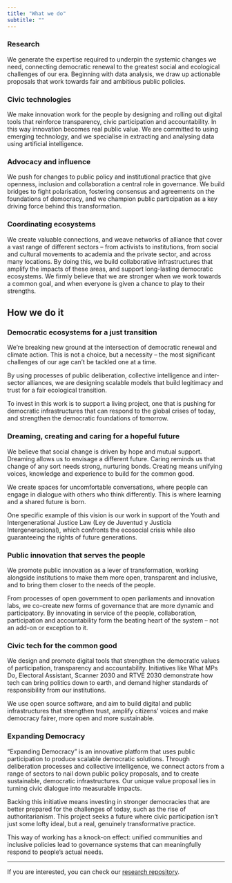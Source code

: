 ```yaml
---
title: "What we do"
subtitle: ""
---
```


<md-content>

### Research
We generate the expertise required to underpin the systemic changes we need, connecting democratic renewal to the greatest social and ecological challenges of our era. Beginning with data analysis, we draw up actionable proposals that work towards fair and ambitious public policies.

### Civic technologies
We make innovation work for the people by designing and rolling out digital tools that reinforce transparency, civic participation and accountability. In this way innovation becomes real public value. We are committed to using emerging technology, and we specialise in extracting and analysing data using artificial intelligence.

### Advocacy and influence
We push for changes to public policy and institutional practice that give openness, inclusion and collaboration a central role in governance. We build bridges to fight polarisation, fostering consensus and agreements on the foundations of democracy, and we champion public participation as a key driving force behind this transformation.

### Coordinating ecosystems
We create valuable connections, and weave networks of alliance that cover a vast range of different sectors – from activists to institutions, from social and cultural movements to academia and the private sector, and across many locations. By doing this, we build collaborative infrastructures that amplify the impacts of these areas, and support long-lasting democratic ecosystems. We firmly believe that we are stronger when we work towards a common goal, and when everyone is given a chance to play to their strengths.


## How we do it

### Democratic ecosystems for a just transition
We’re breaking new ground at the intersection of democratic renewal and climate action. This is not a choice, but a necessity – the most significant challenges of our age can’t be tackled one at a time.

By using processes of public deliberation, collective intelligence and inter-sector alliances, we are designing scalable models that build legitimacy and trust for a fair ecological transition.

To invest in this work is to support a living project, one that is pushing for democratic infrastructures that can respond to the global crises of today, and strengthen the democratic foundations of tomorrow.

### Dreaming, creating and caring for a hopeful future
We believe that social change is driven by hope and mutual support. Dreaming allows us to envisage a different future. Caring reminds us that change of any sort needs strong, nurturing bonds. Creating means unifying voices, knowledge and experience to build for the common good.

We create spaces for uncomfortable conversations, where people can engage in dialogue with others who think differently. This is where learning and a shared future is born.

One specific example of this vision is our work in support of the Youth and Intergenerational Justice Law (Ley de Juventud y Justicia Intergeneracional), which confronts the ecosocial crisis while also guaranteeing the rights of future generations.

### Public innovation that serves the people
We promote public innovation as a lever of transformation, working alongside institutions to make them more open, transparent and inclusive, and to bring them closer to the needs of the people.

From processes of open government to open parliaments and innovation labs, we co-create new forms of governance that are more dynamic and participatory. By innovating in service of the people, collaboration, participation and accountability form the beating heart of the system – not an add-on or exception to it.

### Civic tech for the common good
We design and promote digital tools that strengthen the democratic values of participation, transparency and accountability. Initiatives like What MPs Do, Electoral Assistant, Scanner 2030 and RTVE 2030 demonstrate how tech can bring politics down to earth, and demand higher standards of responsibility from our institutions.

We use open source software, and aim to build digital and public infrastructures that strengthen trust, amplify citizens’ voices and make democracy fairer, more open and more sustainable.

### Expanding Democracy
“Expanding Democracy” is an innovative platform that uses public participation to produce scalable democratic solutions. Through deliberation processes and collective intelligence, we connect actors from a range of sectors to nail down public policy proposals, and to create sustainable, democratic infrastructures. Our unique value proposal lies in turning civic dialogue into measurable impacts.

Backing this initiative means investing in stronger democracies that are better prepared for the challenges of today, such as the rise of authoritarianism. This project seeks a future where civic participation isn’t just some lofty ideal, but a real, genuinely transformative practice.

This way of working has a knock-on effect: unified communities and inclusive policies lead to governance systems that can meaningfully respond to people’s actual needs.

---

If you are interested, you can check our [research repository](/en/investigaciones).

</md-content>
